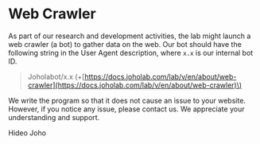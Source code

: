 # Web Crawler

As part of our research and development activities, the lab might launch a web crawler \(a bot\) to gather data on the web. Our bot should have the following string in the User Agent description, where `x.x` is our internal bot ID.

> Joholabot/x.x \(+[https://docs.joholab.com/lab/v/en/about/web-crawler](https://docs.joholab.com/lab/v/en/about/web-crawler)\)

We write the program so that it does not cause an issue to your website. However, if you notice any issue, please contact us. We appreciate your understanding and support.

Hideo Joho



